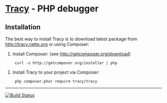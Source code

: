 [Tracy](http://tracy.nette.org) - PHP debugger
==============================================


Installation
------------

The best way to install Tracy is to download latest package
from http://tracy.nette.org or using Composer:

1. Install Composer: (see http://getcomposer.org/download)

		curl -s http://getcomposer.org/installer | php

2. Install Tracy to your project via Composer:

		php composer.phar require tracy/tracy


-----

[![Build Status](https://secure.travis-ci.org/nette/tracy.png?branch=master)](http://travis-ci.org/nette/tracy)
